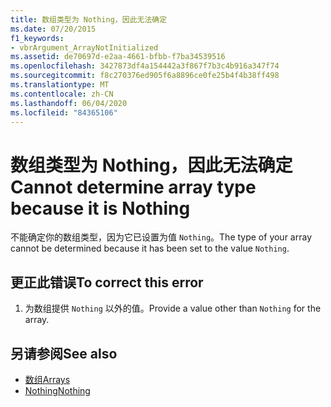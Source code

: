 ```yaml
---
title: 数组类型为 Nothing，因此无法确定
ms.date: 07/20/2015
f1_keywords:
- vbrArgument_ArrayNotInitialized
ms.assetid: de70697d-e2aa-4661-bfbb-f7ba34539516
ms.openlocfilehash: 3427873df4a154442a3f867f7b3c4b916a347f74
ms.sourcegitcommit: f8c270376ed905f6a8896ce0fe25b4f4b38ff498
ms.translationtype: MT
ms.contentlocale: zh-CN
ms.lasthandoff: 06/04/2020
ms.locfileid: "84365106"
---
```

# <a name="cannot-determine-array-type-because-it-is-nothing"></a><span data-ttu-id="60e2e-102">数组类型为 Nothing，因此无法确定</span><span class="sxs-lookup"><span data-stu-id="60e2e-102">Cannot determine array type because it is Nothing</span></span>
<span data-ttu-id="60e2e-103">不能确定你的数组类型，因为它已设置为值 `Nothing`。</span><span class="sxs-lookup"><span data-stu-id="60e2e-103">The type of your array cannot be determined because it has been set to the value `Nothing`.</span></span>  
  
## <a name="to-correct-this-error"></a><span data-ttu-id="60e2e-104">更正此错误</span><span class="sxs-lookup"><span data-stu-id="60e2e-104">To correct this error</span></span>  
  
1. <span data-ttu-id="60e2e-105">为数组提供 `Nothing` 以外的值。</span><span class="sxs-lookup"><span data-stu-id="60e2e-105">Provide a value other than `Nothing` for the array.</span></span>  
  
## <a name="see-also"></a><span data-ttu-id="60e2e-106">另请参阅</span><span class="sxs-lookup"><span data-stu-id="60e2e-106">See also</span></span>

- [<span data-ttu-id="60e2e-107">数组</span><span class="sxs-lookup"><span data-stu-id="60e2e-107">Arrays</span></span>](../programming-guide/language-features/arrays/index.md)
- [<span data-ttu-id="60e2e-108">Nothing</span><span class="sxs-lookup"><span data-stu-id="60e2e-108">Nothing</span></span>](../language-reference/nothing.md)
